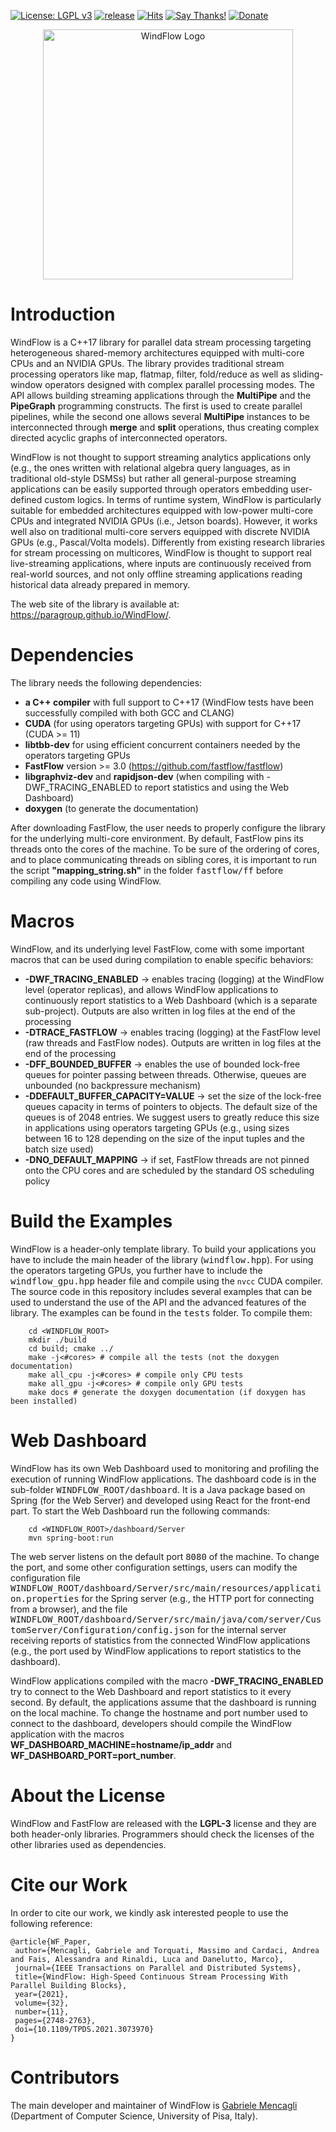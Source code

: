 [![License: LGPL v3](https://img.shields.io/badge/License-LGPL%20v3-blue.svg)](https://www.gnu.org/licenses/lgpl-3.0)
[![release](https://img.shields.io/github/release/paragroup/windflow.svg)](https://github.com/paragroup/windflow/releases/latest)
[![Hits](https://hits.seeyoufarm.com/api/count/incr/badge.svg?url=https%3A%2F%2Fgithub.com%2FParaGroup%2FWindFlow&count_bg=%2379C83D&title_bg=%23555555&icon=&icon_color=%23E7E7E7&title=hits&edge_flat=false)](https://hits.seeyoufarm.com)
[![Say Thanks!](https://img.shields.io/badge/Say%20Thanks-!-1EAEDB.svg)](https://saythanks.io/to/mencagli@di.unipi.it)
[![Donate](https://img.shields.io/badge/Donate-PayPal-green.svg)](https://paypal.me/GabrieleMencagli)

<p align="center"><img src="https://paragroup.github.io/WindFlow/img/logo_white.png" width="400" title="WindFlow Logo"></p>

# Introduction
WindFlow is a C++17 library for parallel data stream processing targeting heterogeneous shared-memory architectures equipped with multi-core CPUs and an NVIDIA GPUs. The library provides traditional stream processing operators like map, flatmap, filter, fold/reduce as well as sliding-window operators designed with complex parallel processing modes. The API allows building streaming applications through the <b>MultiPipe</b> and the <b>PipeGraph</b> programming constructs. The first is used to create parallel pipelines, while the second one allows several <b>MultiPipe</b> instances to be interconnected through <b>merge</b> and <b>split</b> operations, thus creating complex directed acyclic graphs of interconnected operators.

WindFlow is not thought to support streaming analytics applications only (e.g., the ones written with relational algebra query languages, as in traditional old-style DSMSs) but rather all general-purpose streaming applications can be easily supported through operators embedding user-defined custom logics. In terms of runtime system, WindFlow is particularly suitable for embedded architectures equipped with low-power multi-core CPUs and integrated NVIDIA GPUs (i.e., Jetson boards). However, it works well also on traditional multi-core servers equipped with discrete NVIDIA GPUs (e.g., Pascal/Volta models). Differently from existing research libraries for stream processing on multicores, WindFlow is thought to support real live-streaming applications, where inputs are continuously received from real-world sources, and not only offline streaming applications reading historical data already prepared in memory.

The web site of the library is available at: https://paragroup.github.io/WindFlow/.

# Dependencies
The library needs the following dependencies:
* <strong>a C++ compiler</strong> with full support to C++17 (WindFlow tests have been successfully compiled with both GCC and CLANG)
* <strong>CUDA</strong> (for using operators targeting GPUs) with support for C++17 (CUDA >= 11)
* <strong>libtbb-dev</strong> for using efficient concurrent containers needed by the operators targeting GPUs
* <strong>FastFlow</strong> version >= 3.0 (https://github.com/fastflow/fastflow)
* <strong>libgraphviz-dev</strong> and <strong>rapidjson-dev</strong> (when compiling with -DWF_TRACING_ENABLED to report statistics and using the Web Dashboard)
* <strong>doxygen</strong> (to generate the documentation)

After downloading FastFlow, the user needs to properly configure the library for the underlying multi-core environment. By default, FastFlow pins its threads onto the cores of the machine. To be sure of the ordering of cores, and to place communicating threads on sibling cores, it is important to run the script <strong>"mapping_string.sh"</strong> in the folder <tt>fastflow/ff</tt> before compiling any code using WindFlow.

# Macros
WindFlow, and its underlying level FastFlow, come with some important macros that can be used during compilation to enable specific behaviors:
* <strong>-DWF_TRACING_ENABLED</strong> -> enables tracing (logging) at the WindFlow level (operator replicas), and allows WindFlow applications to continuously report statistics to a Web Dashboard (which is a separate sub-project). Outputs are also written in log files at the end of the processing
* <strong>-DTRACE_FASTFLOW</strong> -> enables tracing (logging) at the FastFlow level (raw threads and FastFlow nodes). Outputs are written in log files at the end of the processing
* <strong>-DFF_BOUNDED_BUFFER</strong> -> enables the use of bounded lock-free queues for pointer passing between threads. Otherwise, queues are unbounded (no backpressure mechanism)
* <strong>-DDEFAULT_BUFFER_CAPACITY=VALUE</strong> -> set the size of the lock-free queues capacity in terms of pointers to objects. The default size of the queues is of 2048 entries. We suggest users to greatly reduce this size in applications using operators targeting GPUs (e.g., using sizes between 16 to 128 depending on the size of the input tuples and the batch size used)
* <strong>-DNO_DEFAULT_MAPPING</strong> -> if set, FastFlow threads are not pinned onto the CPU cores and are scheduled by the standard OS scheduling policy

# Build the Examples
WindFlow is a header-only template library. To build your applications you have to include the main header of the library (<tt>windflow.hpp</tt>). For using the operators targeting GPUs, you further have to include the <tt>windflow_gpu.hpp</tt> header file and compile using the <code>nvcc</code> CUDA compiler. The source code in this repository includes several examples that can be used to understand the use of the API and the advanced features of the library. The examples can be found in the <tt>tests</tt> folder. To compile them:
```
    cd <WINDFLOW_ROOT>
    mkdir ./build
    cd build; cmake ../
    make -j<#cores> # compile all the tests (not the doxygen documentation)
    make all_cpu -j<#cores> # compile only CPU tests
    make all_gpu -j<#cores> # compile only GPU tests
    make docs # generate the doxygen documentation (if doxygen has been installed)
```

# Web Dashboard
WindFlow has its own Web Dashboard used to monitoring and profiling the execution of running WindFlow applications. The dashboard code is in the sub-folder <tt>WINDFLOW_ROOT/dashboard</tt>. It is a Java package based on Spring (for the Web Server) and developed using React for the front-end part. To start the Web Dashboard run the following commands:
```
    cd <WINDFLOW_ROOT>/dashboard/Server
    mvn spring-boot:run
```
The web server listens on the default port <tt>8080</tt> of the machine. To change the port, and some other configuration settings, users can modify the configuration file <tt>WINDFLOW_ROOT/dashboard/Server/src/main/resources/application.properties</tt> for the Spring server (e.g., the HTTP port for connecting from a browser), and the file <tt>WINDFLOW_ROOT/dashboard/Server/src/main/java/com/server/CustomServer/Configuration/config.json</tt> for the internal server receiving reports of statistics from the connected WindFlow applications (e.g., the port used by WindFlow applications to report statistics to the dashboard).

WindFlow applications compiled with the macro <strong>-DWF_TRACING_ENABLED</strong> try to connect to the Web Dashboard and report statistics to it every second. By default, the applications assume that the dashboard is running on the local machine. To change the hostname and port number used to connect to the dashboard, developers should compile the WindFlow application with the macros <strong>WF_DASHBOARD_MACHINE=hostname/ip_addr</strong> and <strong>WF_DASHBOARD_PORT=port_number</strong>.

# About the License
WindFlow and FastFlow are released with the <strong>LGPL-3</strong> license and they are both header-only libraries. Programmers should check the licenses of the other libraries used as dependencies.

# Cite our Work
In order to cite our work, we kindly ask interested people to use the following reference:
```
@article{WF_Paper,
 author={Mencagli, Gabriele and Torquati, Massimo and Cardaci, Andrea and Fais, Alessandra and Rinaldi, Luca and Danelutto, Marco},
 journal={IEEE Transactions on Parallel and Distributed Systems}, 
 title={WindFlow: High-Speed Continuous Stream Processing With Parallel Building Blocks}, 
 year={2021},
 volume={32},
 number={11},
 pages={2748-2763},
 doi={10.1109/TPDS.2021.3073970}
}
```

# Contributors
The main developer and maintainer of WindFlow is [Gabriele Mencagli](mailto:mencagli@di.unipi.it) (Department of Computer Science, University of Pisa, Italy).
